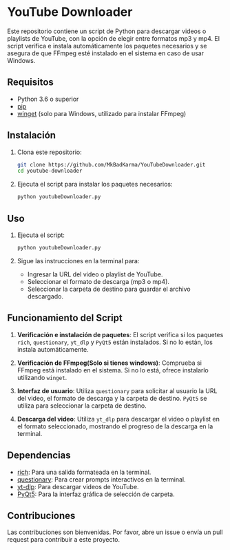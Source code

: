 # YouTube Downloader

Este repositorio contiene un script de Python para descargar videos o playlists de YouTube, con la opción de elegir entre formatos mp3 y mp4. El script verifica e instala automáticamente los paquetes necesarios y se asegura de que FFmpeg esté instalado en el sistema en caso de usar Windows.

## Requisitos

- Python 3.6 o superior
- [pip](https://pip.pypa.io/en/stable/installation/)
- [winget](https://github.com/microsoft/winget-cli) (solo para Windows, utilizado para instalar FFmpeg)

## Instalación

1. Clona este repositorio:
    ```sh
    git clone https://github.com/MkBadKarma/YouTubeDownloader.git
    cd youtube-downloader
    ```

2. Ejecuta el script para instalar los paquetes necesarios:
    ```sh
    python youtubeDownloader.py
    ```

## Uso

1. Ejecuta el script:
    ```sh
    python youtubeDownloader.py
    ```

2. Sigue las instrucciones en la terminal para:
    - Ingresar la URL del video o playlist de YouTube.
    - Seleccionar el formato de descarga (mp3 o mp4).
    - Seleccionar la carpeta de destino para guardar el archivo descargado.

## Funcionamiento del Script

1. **Verificación e instalación de paquetes**: El script verifica si los paquetes `rich`, `questionary`, `yt_dlp` y `PyQt5` están instalados. Si no lo están, los instala automáticamente.

2. **Verificación de FFmpeg(Solo si tienes windows)**: Comprueba si FFmpeg está instalado en el sistema. Si no lo está, ofrece instalarlo utilizando `winget`.

3. **Interfaz de usuario**: Utiliza `questionary` para solicitar al usuario la URL del video, el formato de descarga y la carpeta de destino. `PyQt5` se utiliza para seleccionar la carpeta de destino.

4. **Descarga del video**: Utiliza `yt_dlp` para descargar el video o playlist en el formato seleccionado, mostrando el progreso de la descarga en la terminal.

## Dependencias

- [rich](https://github.com/Textualize/rich): Para una salida formateada en la terminal.
- [questionary](https://github.com/tmbo/questionary): Para crear prompts interactivos en la terminal.
- [yt-dlp](https://github.com/yt-dlp/yt-dlp): Para descargar videos de YouTube.
- [PyQt5](https://pypi.org/project/PyQt5/): Para la interfaz gráfica de selección de carpeta.

## Contribuciones

Las contribuciones son bienvenidas. Por favor, abre un issue o envía un pull request para contribuir a este proyecto.
